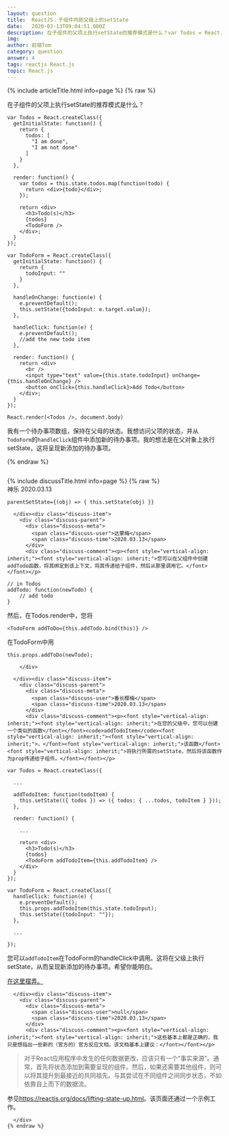 ```yaml
---
layout: question
title:  ReactJS：子组件内部父级上的setState
date:   2020-03-13T09:04:51.000Z
description: 在子组件的父项上执行setState的推荐模式是什么？var Todos = React.createClass({  getInitialStat...
img: 
author: 前端Tom
category: question
answer: 4
tags: reactjs React.js
topic: React.js
---
```

<div class="article-root">
  <div class="article">
    {% include articleTitle.html info=page %}
    {% raw %}
    <div class="article-content"><p><font style="vertical-align: inherit;"><font style="vertical-align: inherit;">在子组件的父项上执行setState的推荐模式是什么？</font></font></p>

<pre><code>var Todos = React.createClass({<font></font>
  getInitialState: function() {<font></font>
    return {<font></font>
      todos: [<font></font>
        "I am done",<font></font>
        "I am not done"<font></font>
      ]<font></font>
    }<font></font>
  },<font></font>
<font></font>
  render: function() {<font></font>
    var todos = this.state.todos.map(function(todo) {<font></font>
      return &lt;div&gt;{todo}&lt;/div&gt;;<font></font>
    });<font></font>
<font></font>
    return &lt;div&gt;<font></font>
      &lt;h3&gt;Todo(s)&lt;/h3&gt;<font></font>
      {todos}<font></font>
      &lt;TodoForm /&gt;<font></font>
    &lt;/div&gt;;<font></font>
  }<font></font>
});<font></font>
<font></font>
var TodoForm = React.createClass({<font></font>
  getInitialState: function() {<font></font>
    return {<font></font>
      todoInput: ""<font></font>
    }<font></font>
  },<font></font>
<font></font>
  handleOnChange: function(e) {<font></font>
    e.preventDefault();<font></font>
    this.setState({todoInput: e.target.value});<font></font>
  },<font></font>
<font></font>
  handleClick: function(e) {<font></font>
    e.preventDefault();<font></font>
    //add the new todo item<font></font>
  },<font></font>
<font></font>
  render: function() {<font></font>
    return &lt;div&gt;<font></font>
      &lt;br /&gt;<font></font>
      &lt;input type="text" value={this.state.todoInput} onChange={this.handleOnChange} /&gt;<font></font>
      &lt;button onClick={this.handleClick}&gt;Add Todo&lt;/button&gt;<font></font>
    &lt;/div&gt;;<font></font>
  }<font></font>
});<font></font>
<font></font>
React.render(&lt;Todos /&gt;, document.body)<font></font>
</code></pre>

<p><font style="vertical-align: inherit;"><font style="vertical-align: inherit;">我有一个待办事项数组，保持在父母的状态。</font><font style="vertical-align: inherit;">我想访问父项的状态，并从</font></font><code>TodoForm</code><font style="vertical-align: inherit;"><font style="vertical-align: inherit;">的</font></font><code>handleClick</code><font style="vertical-align: inherit;"><font style="vertical-align: inherit;">组件中</font><font style="vertical-align: inherit;">添加新的待办事项</font><font style="vertical-align: inherit;">。</font><font style="vertical-align: inherit;">我的想法是在父对象上执行setState，这将呈现新添加的待办事项。</font></font></p></div>
    {% endraw %}
  </div>
  <p style="height: 0;width:0;overflow: hidden;"> 第1454篇《ReactJS：子组件内部父级上的setState》来自Winter(https://github.com/aiyld/aiyld.github.io)的站点</p>
  <div class="discuss-wrapper">
    {% include discussTitle.html info=page %}
    {% raw %}
    <div class="discuss-item">
        <div class="discuss-parent">
          <div class="discuss-meta">
            <span class="discuss-user">神乐</span>
            <span class="discuss-time">2020.03.13</span>
          </div>
          <div class="discuss-comment"><pre><code>parentSetState={(obj) =&gt; { this.setState(obj) }}
</code></pre></div>
        </div>
        
      </div><div class="discuss-item">
        <div class="discuss-parent">
          <div class="discuss-meta">
            <span class="discuss-user">达蒙梅</span>
            <span class="discuss-time">2020.03.13</span>
          </div>
          <div class="discuss-comment"><p><font style="vertical-align: inherit;"><font style="vertical-align: inherit;">您可以在父组件中创建addTodo函数，将其绑定到该上下文，将其传递给子组件，然后从那里调用它。</font></font></p>

<pre><code>// in Todos<font></font>
addTodo: function(newTodo) {<font></font>
    // add todo<font></font>
}<font></font>
</code></pre>

<p><font style="vertical-align: inherit;"><font style="vertical-align: inherit;">然后，在Todos.render中，您将 </font></font></p>

<pre><code>&lt;TodoForm addToDo={this.addTodo.bind(this)} /&gt;
</code></pre>

<p><font style="vertical-align: inherit;"><font style="vertical-align: inherit;">在TodoForm中用 </font></font></p>

<pre><code>this.props.addToDo(newTodo);
</code></pre></div>
        </div>
        
      </div><div class="discuss-item">
        <div class="discuss-parent">
          <div class="discuss-meta">
            <span class="discuss-user">番长樱梅</span>
            <span class="discuss-time">2020.03.13</span>
          </div>
          <div class="discuss-comment"><p><font style="vertical-align: inherit;"><font style="vertical-align: inherit;">在您的父级中，您可以创建一个类似的函数</font></font><code>addTodoItem</code><font style="vertical-align: inherit;"><font style="vertical-align: inherit;">，</font><font style="vertical-align: inherit;">该函数</font><font style="vertical-align: inherit;">将执行所需的setState，然后将该函数作为prop传递给子组件。</font></font></p>

<pre><code>var Todos = React.createClass({<font></font>
<font></font>
  ...<font></font>
<font></font>
  addTodoItem: function(todoItem) {<font></font>
    this.setState(({ todos }) =&gt; ({ todos: { ...todos, todoItem } }));<font></font>
  },<font></font>
<font></font>
  render: function() {<font></font>
<font></font>
    ...<font></font>
<font></font>
    return &lt;div&gt;<font></font>
      &lt;h3&gt;Todo(s)&lt;/h3&gt;<font></font>
      {todos}<font></font>
      &lt;TodoForm addTodoItem={this.addTodoItem} /&gt;<font></font>
    &lt;/div&gt;<font></font>
  }<font></font>
});<font></font>
<font></font>
var TodoForm = React.createClass({<font></font>
  handleClick: function(e) {<font></font>
    e.preventDefault();<font></font>
    this.props.addTodoItem(this.state.todoInput);<font></font>
    this.setState({todoInput: ""});<font></font>
  },<font></font>
<font></font>
  ...<font></font>
<font></font>
});<font></font>
</code></pre>

<p><font style="vertical-align: inherit;"><font style="vertical-align: inherit;">您可以</font></font><code>addTodoItem</code><font style="vertical-align: inherit;"><font style="vertical-align: inherit;">在TodoForm的handleClick中</font><font style="vertical-align: inherit;">调用</font><font style="vertical-align: inherit;">。</font><font style="vertical-align: inherit;">这将在父级上执行setState，从而呈现新添加的待办事项。</font><font style="vertical-align: inherit;">希望你能明白。</font></font></p>

<p><a href="http://jsfiddle.net/sewttkqn/1/" rel="nofollow noreferrer"><font style="vertical-align: inherit;"><font style="vertical-align: inherit;">在这里摆弄。</font></font></a></p></div>
        </div>
        
      </div><div class="discuss-item">
        <div class="discuss-parent">
          <div class="discuss-meta">
            <span class="discuss-user">null</span>
            <span class="discuss-time">2020.03.13</span>
          </div>
          <div class="discuss-comment"><p><font style="vertical-align: inherit;"><font style="vertical-align: inherit;">这些基本上都是正确的，我只是想指出一些新的（官方的）官方反应文档，该文档基本上建议：</font></font></p>

<blockquote>
  <p><font style="vertical-align: inherit;"><font style="vertical-align: inherit;">对于React应用程序中发生的任何数据更改，应该只有一个“事实来源”。</font><font style="vertical-align: inherit;">通常，首先将状态添加到需要呈现的组件。</font><font style="vertical-align: inherit;">然后，如果还需要其他组件，则可以将其提升到最接近的共同祖先。</font><font style="vertical-align: inherit;">与其尝试在不同组件之间同步状态，不如依靠自上而下的数据流。</font></font></p>
</blockquote>

<p><font style="vertical-align: inherit;"><font style="vertical-align: inherit;">参见</font></font><a href="https://reactjs.org/docs/lifting-state-up.html" rel="noreferrer"><font style="vertical-align: inherit;"><font style="vertical-align: inherit;">https://reactjs.org/docs/lifting-state-up.html</font></font></a><font style="vertical-align: inherit;"><font style="vertical-align: inherit;">。</font><font style="vertical-align: inherit;">该页面还通过一个示例工作。  </font></font></p></div>
        </div>
        
      </div>
    {% endraw %}
  </div>
<div>
